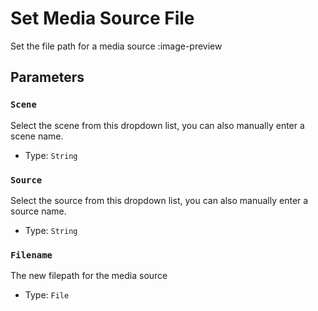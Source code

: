 # Set Media Source File
Set the file path for a media source
:image-preview

## Parameters
### `Scene`
Select the scene from this dropdown list, you can also manually enter a scene name.

- Type: `String`

### `Source`
Select the source from this dropdown list, you can also manually enter a source name.

- Type: `String`

### `Filename`
The new filepath for the media source

- Type: `File`